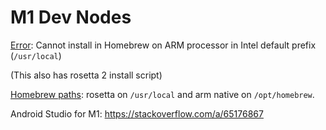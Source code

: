# M1 Dev Nodes

[Error](https://stackoverflow.com/questions/64963370/error-cannot-install-in-homebrew-on-arm-processor-in-intel-default-prefix-usr#answer-64997047): Cannot install in Homebrew on ARM processor in Intel default prefix (`/usr/local`)

(This also has rosetta 2 install script)

[Homebrew paths](https://github.com/Homebrew/discussions/discussions/545#discussioncomment-283289): rosetta on `/usr/local` and arm native on `/opt/homebrew`.

Android Studio for M1: https://stackoverflow.com/a/65176867
